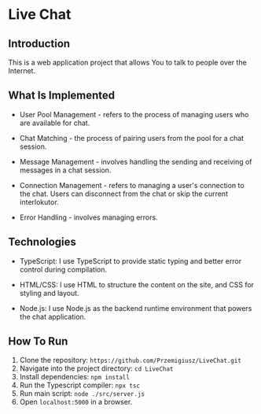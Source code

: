# Live Chat

## Introduction

This is a web application project that allows You to talk to people over the Internet.

## What Is Implemented

* User Pool Management - refers to the process of managing users who are available for chat.

* Chat Matching - the process of pairing users from the pool for a chat session.

* Message Management - involves handling the sending and receiving of messages in a chat session.

* Connection Management - refers to managing a user's connection to the chat. Users can disconnect from the chat or skip the current interlokutor.

* Error Handling - involves managing errors.

## Technologies

* TypeScript: I use TypeScript to provide static typing and better error control during compilation.

* HTML/CSS: I use HTML to structure the content on the site, and CSS for styling and layout.

* Node.js: I use Node.js as the backend runtime environment that powers the chat application.

## How To Run

1. Clone the repository: `https://github.com/Przemigiusz/LiveChat.git`
2. Navigate into the project directory: `cd LiveChat`
3. Install dependencies: `npm install`
4. Run the Typescript compiler: `npx tsc`
5. Run main script: `node ./src/server.js`
6. Open `localhost:5000` in a browser.

